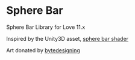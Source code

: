 # Sphere Bar
Sphere Bar Library for Love 11.x

Inspired by the Unity3D asset, [sphere bar shader](https://assetstore.unity.com/packages/vfx/shaders/pixel-art-sphere-bar-133631)

Art donated by [bytedesigning](https://twitter.com/bytedesigning)
